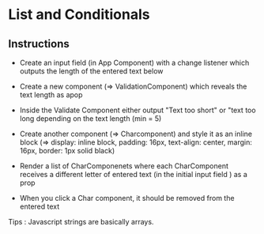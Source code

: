 # List and Conditionals 


## Instructions 

- Create an input field (in App Component) with a change listener which outputs the length of the entered text below 

- Create a new component (=> ValidationComponent) which reveals the text length as apop 

- Inside the Validate Component either output "Text too short" or "text too long depending on the text length (min = 5)

- Create another component (=> Charcomponent) and style it as an inline block (=> display: inline block, padding: 16px, text-align: center, margin: 16px, border: 1px solid black)

- Render a list of CharComponenets where each CharComponent receives a different letter of entered text (in the initial input field ) as a prop 

- When you click a Char component, it should be removed from the entered text

Tips : Javascript strings are basically arrays. 